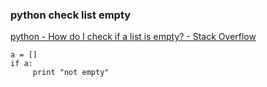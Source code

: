 ### python check list empty


[python - How do I check if a list is empty? - Stack Overflow](https://stackoverflow.com/questions/53513/how-do-i-check-if-a-list-is-empty "python - How do I check if a list is empty? - Stack Overflow")


 

```
a = []
if a:
     print "not empty"
```
